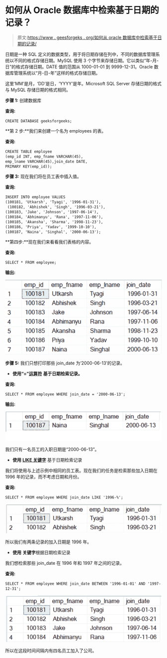 # 如何从 Oracle 数据库中检索基于日期的记录？

> 原文:[https://www . geesforgeks . org/如何从 oracle 数据库中检索基于日期的记录/](https://www.geeksforgeeks.org/how-to-retrieve-the-records-based-on-a-date-from-oracle-database/)

日期是一种 SQL 定义的数据类型，用于将日期存储在列中，不同的数据库管理系统以不同的格式存储日期。MySQL 使用 3 个字节来存储日期。它以类似“年-月-日”的格式存储日期。DATE 值的范围从 1000-01-01 到 9999-12-31。Oracle 数据库管理系统以“月-日-年”这样的格式存储日期。

这里‘MM’是月，‘DD’是日，‘YYYY’是年。Microsoft SQL Server 存储日期的格式与 MySQL 存储日期的格式相同。

**步骤 1:** 创建数据库

**查询:**

```
CREATE DATABASE geeksforgeeks;
```

**第 2 步:**我们来创建一个名为 employees 的表。

**查询:**

```
CREATE TABLE employee
(emp_id INT, emp_fname VARCHAR(45), 
emp_lname VARCHAR(45),join_date DATE, 
PRIMARY KEY(emp_id));
```

**步骤 3:** 现在我们将在员工表中插入值。

**查询:**

```
INSERT INTO employee VALUES 
(100181, 'Utkarsh', 'Tyagi', '1996-01-31'),
 (100182, 'Abhishek', 'Singh', '1996-03-21'), 
(100183, 'Jake', 'Johnson', '1997-06-14'), 
(100184, 'Abhimanyu', 'Rana', '1997-11-06'), 
(100185, 'Akansha', 'Sharma', '1998-11-23'), 
(100186, 'Priya', 'Yadav', '1999-10-10'),
(100187, 'Naina', 'Singhal', '2000-06-13');
```

**第四步:**现在我们来看看我们表格的内容。

**查询:**

```
SELECT * FROM employee;
```

**输出:**

![](img/91507d5b4d2570047d50901d95d11b3f.png)

**步骤 5:** 我们只想打印那些 join_date 为‘2000-06-13’的记录。

*   **使用“=”**[**运算符**](https://www.geeksforgeeks.org/sql-operators/) **基于日期检索记录。**

**查询:**

```
SELECT * FROM employee WHERE join_date = '2000-06-13';
```

**输出:**

![](img/c6a8074aa20ac16be55f7197b9971cc9.png)

我们只有一名员工的入职日期是“2000-06-13”。

*   **使用** [**LIKE 关键字**](https://www.geeksforgeeks.org/sql-like/) 基于日期检索记录

我们将使用与上述示例中相同的员工表。现在我们的任务是检索那些加入日期在 1996 年的记录，而不考虑日期和月份。

**查询:**

```
SELECT * FROM employee WHERE join_date LIKE '1996-%';
```

![](img/0cacf12b5300206274c76edb82c5365b.png)

所以我们有两条记录的加入日期是 1996 年。

*   **使用** **关键字**根据日期检索记录

我们想检索那些 join_date 在 1996 年和 1997 年之间的记录。

**查询:**

```
SELECT * FROM employee WHERE join_date BETWEEN '1996-01-01' AND '1997-12-31';
```

![](img/7ff1c49a8addcd532bb1b5624cd840b7.png)

所以在这段时间间隔内有四名员工加入了公司。
